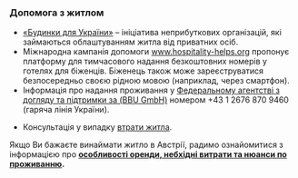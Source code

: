 ### Допомога з житлом
* [«Будинки для України»](https://homesforukraine.eu/uk/home-ukr/) – ініціатива неприбуткових організацій, які займаються облаштуванням житла від приватних осіб.
* Міжнародна кампанія допомоги www.hospitality-helps.org пропонує платформу для тимчасового надання безкоштовних номерів у готелях для біженців. Біженець також може зареєструватися безпосередньо своєю рідною мовою (наприклад, через смартфон).
* Інформація про надання проживання у [Федеральному агентстві з догляду та підтримки за (BBU GmbH)](http://www.bbu.gv.at/ukraine#hotline) номером +43 1 2676 870 9460 (гаряча лінія України).
- Консультація у випадку [втрати житла](https://www.bmi.gv.at/Ukraine/).

Якщо Ви бажаєте винаймати житло в Австрії, радимо ознайомитися з інформацією про **[особливості оренди, небхідні витрати та нюанси по проживанню](/article/b9a2a6a663f29ba46473a4739).**